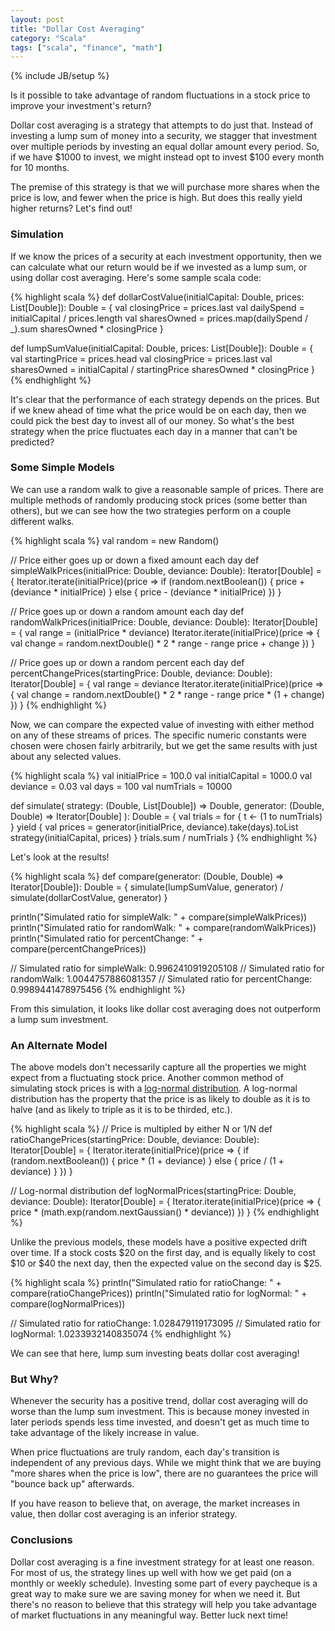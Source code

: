 ```yaml
---
layout: post
title: "Dollar Cost Averaging"
category: "Scala"
tags: ["scala", "finance", "math"]
---
```

{% include JB/setup %}

Is it possible to take advantage of random fluctuations in a stock price to improve your investment's return?

Dollar cost averaging is a strategy that attempts to do just that.
Instead of investing a lump sum of money into a security, we stagger that investment over multiple periods by investing an equal dollar amount every period.
So, if we have $1000 to invest, we might instead opt to invest $100 every month for 10 months.

The premise of this strategy is that we will purchase more shares when the price is low, and fewer when the price is high.
But does this really yield higher returns?
Let's find out!

### Simulation

If we know the prices of a security at each investment opportunity, then we can calculate what our return would be if we invested as a lump sum, or using dollar cost averaging.
Here's some sample scala code:

{% highlight scala %}
def dollarCostValue(initialCapital: Double, prices: List[Double]): Double = {
  val closingPrice = prices.last
  val dailySpend = initialCapital / prices.length
  val sharesOwned = prices.map(dailySpend / _).sum
  sharesOwned * closingPrice
}

def lumpSumValue(initialCapital: Double, prices: List[Double]): Double = {
  val startingPrice = prices.head
  val closingPrice = prices.last
  val sharesOwned = initialCapital / startingPrice
  sharesOwned * closingPrice
}
{% endhighlight %}

It's clear that the performance of each strategy depends on the prices.
But if we knew ahead of time what the price would be on each day, then we could pick the best day to invest all of our money.
So what's the best strategy when the price fluctuates each day in a manner that can't be predicted?

### Some Simple Models

We can use a random walk to give a reasonable sample of prices.
There are multiple methods of randomly producing stock prices (some better than others), but we can see how the two strategies perform on a couple different walks.

{% highlight scala %}
val random = new Random()

// Price either goes up or down a fixed amount each day
def simpleWalkPrices(initialPrice: Double, deviance: Double): Iterator[Double] = {
  Iterator.iterate(initialPrice)(price =>
    if (random.nextBoolean()) {
      price + (deviance * initialPrice)
    } else {
      price - (deviance * initialPrice)
    })
}

// Price goes up or down a random amount each day
def randomWalkPrices(initialPrice: Double, deviance: Double): Iterator[Double] = {
  val range = (initialPrice * deviance)
  Iterator.iterate(initialPrice)(price => {
    val change = random.nextDouble() * 2 * range - range
    price + change
  })
}

// Price goes up or down a random percent each day
def percentChangePrices(startingPrice: Double, deviance: Double): Iterator[Double] = {
  val range = deviance
  Iterator.iterate(initialPrice)(price => {
    val change = random.nextDouble() * 2 * range - range
    price * (1 + change)
  })
}
{% endhighlight %}

Now, we can compare the expected value of investing with either method on any of these streams of prices.
The specific numeric constants were chosen were chosen fairly arbitrarily, but we get the same results with just about any selected values.

{% highlight scala %}
val initialPrice = 100.0
val initialCapital = 1000.0
val deviance = 0.03
val days = 100
val numTrials = 10000

def simulate(
  strategy: (Double, List[Double]) => Double,
  generator: (Double, Double) => Iterator[Double]
): Double = {
  val trials = for {
    t <- (1 to numTrials)
  } yield {
    val prices = generator(initialPrice, deviance).take(days).toList
    strategy(initialCapital, prices)
  }
  trials.sum / numTrials
}
{% endhighlight %}

Let's look at the results!

{% highlight scala %}
def compare(generator: (Double, Double) => Iterator[Double]): Double = {
  simulate(lumpSumValue, generator) / simulate(dollarCostValue, generator)
}

println("Simulated ratio for simpleWalk: " + compare(simpleWalkPrices))
println("Simulated ratio for randomWalk: " + compare(randomWalkPrices))
println("Simulated ratio for percentChange: " + compare(percentChangePrices))

// Simulated ratio for simpleWalk: 0.9962410919205108
// Simulated ratio for randomWalk: 1.0044757886081357
// Simulated ratio for percentChange: 0.9989441478975456
{% endhighlight %}

From this simulation, it looks like dollar cost averaging does not outperform a lump sum investment.

### An Alternate Model

The above models don't necessarily capture all the properties we might expect from a fluctuating stock price.
Another common method of simulating stock prices is with a [log-normal distribution][1].
A log-normal distribution has the property that the price is as likely to double as it is to halve (and as likely to triple as it is to be thirded, etc.).

[1]: http://en.wikipedia.org/wiki/Log-normal_distribution

{% highlight scala %}
// Price is multipled by either N or 1/N
def ratioChangePrices(startingPrice: Double, deviance: Double): Iterator[Double] = {
  Iterator.iterate(initialPrice)(price => {
    if (random.nextBoolean()) {
      price * (1 + deviance)
    } else {
      price / (1 + deviance)
    }
  })
}

// Log-normal distribution
def logNormalPrices(startingPrice: Double, deviance: Double): Iterator[Double] = {
  Iterator.iterate(initialPrice)(price => {
    price * (math.exp(random.nextGaussian() * deviance))
  })
}
{% endhighlight %}

Unlike the previous models, these models have a positive expected drift over time.
If a stock costs $20 on the first day, and is equally likely to cost $10 or $40 the next day, then the expected value on the second day is $25.

{% highlight scala %}
println("Simulated ratio for ratioChange: " + compare(ratioChangePrices))
println("Simulated ratio for logNormal: " + compare(logNormalPrices))

// Simulated ratio for ratioChange: 1.028479119173095
// Simulated ratio for logNormal: 1.0233932140835074
{% endhighlight %}

We can see that here, lump sum investing beats dollar cost averaging!

### But Why?

Whenever the security has a positive trend, dollar cost averaging will do worse than the lump sum investment.
This is because money invested in later periods spends less time invested, and doesn't get as much time to take advantage of the likely increase in value.

When price fluctuations are truly random, each day's transition is independent of any previous days.
While we might think that we are buying "more shares when the price is low", there are no guarantees the price will
"bounce back up" afterwards.

If you have reason to believe that, on average, the market increases in value, then dollar cost averaging is an inferior strategy.

### Conclusions

Dollar cost averaging is a fine investment strategy for at least one reason.
For most of us, the strategy lines up well with how we get paid (on a monthly or weekly schedule).
Investing some part of every paycheque is a great way to make sure we are saving money for when we need it.
But there's no reason to believe that this strategy will help you take advantage of market fluctuations in any meaningful way.
Better luck next time!

